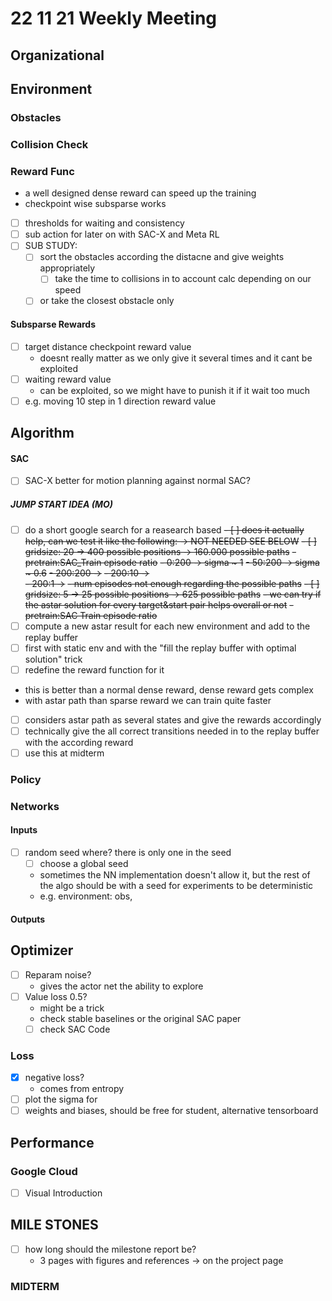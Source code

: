 # 22 11 21 Weekly Meeting

## Organizational

## Environment
### Obstacles

### Collision Check
### Reward Func
- a well designed dense reward can speed up the training
- checkpoint wise subsparse works
- [ ] thresholds for waiting and consistency
- [ ] sub action for later on with SAC-X and Meta RL 
- [ ] SUB STUDY: 
  - [ ] sort the obstacles according the distacne and give weights appropriately
    - [ ] take the time to collisions in to account calc depending on our speed  
  - [ ] or take the closest obstacle only
#### Subsparse Rewards
- [ ] target distance checkpoint reward value
  - doesnt really matter as we only give it several times and it cant be exploited
- [ ] waiting reward value
  - can be exploited, so we might have to punish it if it wait too much
- [ ] e.g. moving 10 step in 1 direction reward value
  
## Algorithm
#### SAC
- [ ] SAC-X better for motion planning against normal SAC?
##### JUMP START IDEA (MO)
- [ ] do a short google search for a reasearch based
~~- [ ] does it actually help, can we test it like the following: -> NOT NEEDED SEE BELOW~~
      ~~- [ ] gridsize: 20 -> 400 possible positions -> 160.000 possible paths~~
  ~~- pretrain:SAC_Train episode ratio~~ 
        ~~- 0:200 -> sigma ~ 1~~
        ~~- 50:200 -> sigma ~ 0.6~~
        ~~- 200:200 ->~~ 
        ~~- 200:10 ->~~  
        ~~- 200:1 ->~~ 
        ~~- num episodes not enough regarding the possible paths~~
    ~~- [ ] gridsize: 5 -> 25 possible positions -> 625 possible paths~~
        ~~- we can try if the astar solution for every target&start pair helps overall or not~~
        ~~- pretrain:SAC Train episode ratio~~
- [ ] compute a new astar result for each new environment and add to the replay buffer
- [ ] first with static env and with the "fill the replay buffer with optimal solution" trick
- [ ] redefine the reward function for it
- this is better than a normal dense reward, dense reward gets complex  
- with astar path than sparse reward we can train quite faster
- [ ] considers astar path as several states and give the rewards accordingly
- [ ] technically give the all correct transitions needed in to the replay buffer with the according reward
- [ ] use this at midterm
### Policy
### Networks
#### Inputs
- [ ] random seed where? there is only one in the seed
  - [ ] choose a global seed
  - sometimes the NN implementation doesn't allow it, but the rest of the algo should be with a seed for experiments to be deterministic
  - e.g. environment: obs,    
#### Outputs

## Optimizer
- [ ]  Reparam noise?
    - gives the actor net the ability to explore
- [ ]  Value loss 0.5?
    - might be a trick
    - check stable baselines or the original SAC paper
    - [ ] check SAC Code

### Loss
- [X] negative loss?
  - comes from entropy  
- [ ] plot the sigma for 
- [ ] weights and biases, should be free for student, alternative tensorboard
## Performance
### Google Cloud
- [ ] Visual Introduction

## MILE STONES
- [ ] how long should the milestone report be?
  - 3 pages with figures and references -> on the project page 
### MIDTERM




